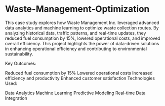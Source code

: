 # Waste-Management-Optimization

This case study explores how Waste Management Inc. leveraged advanced data analytics and machine learning to optimize waste collection routes. By analyzing historical data, traffic patterns, and real-time updates, they reduced fuel consumption by 15%, lowered operational costs, and improved overall efficiency. This project highlights the power of data-driven solutions in enhancing operational efficiency and contributing to environmental sustainability.

Key Outcomes:

Reduced fuel consumption by 15%
Lowered operational costs
Increased efficiency and productivity
Enhanced customer satisfaction
Technologies Used:

Data Analytics
Machine Learning
Predictive Modeling
Real-time Data Integration
